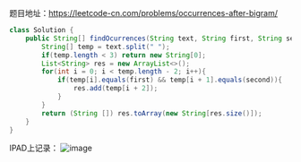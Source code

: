题目地址：https://leetcode-cn.com/problems/occurrences-after-bigram/
``` java
class Solution {
    public String[] findOcurrences(String text, String first, String second) {
        String[] temp = text.split(" ");
        if(temp.length < 3) return new String[0];
        List<String> res = new ArrayList<>();
        for(int i = 0; i < temp.length - 2; i++){
            if(temp[i].equals(first) && temp[i + 1].equals(second)){
                res.add(temp[i + 2]);
            }
        }
        return (String []) res.toArray(new String[res.size()]);
    }
}
```
IPAD上记录：
![image]()

